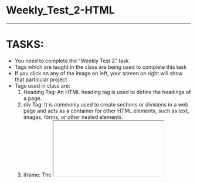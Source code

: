 # Weekly_Test_2-HTML
---
# TASKS:
- You need to complete the "Weekly Test 2" task.
- Tags which are taught in the class are being used to complete this task
- If you click on any of the image on left, your screen on right will  show that particular project
- Tags used in class are:
  1. Heading Tag: An HTML heading tag is used to define the headings of a page.
  2. div Tag: It is commonly used to create sections or divisions in a web page and acts as a container for other HTML elements, such as text, images, forms, or other nested elements.
  3. iframe: The <iframe> element stands for "inline frame" and is used to embed another HTML document or web page within the current document.It creates a window or a frame in which the content of the linked web page is displayed. The <iframe> element is commonly used to embed videos, maps, social media content, or external web pages directly into a web page.
  4. Input Tag: The "input" tag is an HTML element used to create various types of form controls, allowing users to input data or make selections on a web page. It is a self-closing tag, meaning it doesn't have a separate closing tag.
  5. Anchor Tag: This tag add the link to the text which re-directs us to the address of that Link.
  6. Image Tag: Images are not technically inserted into a web page; images are linked to web pages.
    - The  tag has two required attributes:
      - src - Specifies the path to the image
      - alt - Specifies an alternate text for the image, if the image for some reason cannot be displayed
  7. Table Tag: HTML table tag is used to display data in tabular form (row * column). There can be many columns in a row.
---
# CODE:

![image](https://github.com/Abhishek-Sharma-007/Weekly_Test_2-HTML/assets/84591804/37d727dd-5fec-4815-a692-2212901c3141)

![image](https://github.com/Abhishek-Sharma-007/Weekly_Test_2-HTML/assets/84591804/c7a78baa-e4ef-4813-b308-7725155bc9b7)

---
# OUTPUT:

![image](https://github.com/Abhishek-Sharma-007/Weekly_Test_2-HTML/assets/84591804/1860b2e8-2c87-49ac-99fa-75a4ccd64334)

![image](https://github.com/Abhishek-Sharma-007/Weekly_Test_2-HTML/assets/84591804/9cf418da-99e7-4a7a-896f-addef3a37b9b)

![image](https://github.com/Abhishek-Sharma-007/Weekly_Test_2-HTML/assets/84591804/55d6fb59-08f7-46d3-8bbb-c176284815ad)

![image](https://github.com/Abhishek-Sharma-007/Weekly_Test_2-HTML/assets/84591804/6d048fb6-3875-47f1-a7b6-8d96afed1cc7)

---
# Submission Required:
- GitHub Repository Link: [Click Here](https://github.com/Abhishek-Sharma-007/Weekly_Test_2-HTML)
- README.md File Link: [Click Me](https://github.com/Abhishek-Sharma-007/Weekly_Test_2-HTML/blob/master/README.md)  
- Hosted Link: [Tap Me](https://abhishek-sharma-007.github.io/Weekly_Test_2-HTML/)
